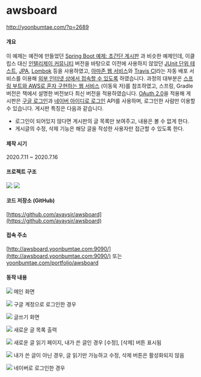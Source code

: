 # awsboard
http://yoonbumtae.com/?p=2689

#### **개요**

이 예제는 예전에 만들었던 [Spring Boot 예제: 초간단 게시판](http://yoonbumtae.com/?p=1853) 과 비슷한 예제인데, 이클립스 대신 <span style="text-decoration: underline;">인텔리제이 커뮤니티</span> 버전을 바탕으로 이전에 사용하지 않았던 <span style="text-decoration: underline;">JUnit 단위 테스트</span>, <span style="text-decoration: underline;">JPA</span>, <span style="text-decoration: underline;">Lombok</span> 등을 사용하였고, <span style="text-decoration: underline;">아마존 웹 서비스</span>와 <span style="text-decoration: underline;">Travis CI</span>라는 자동 배포 서비스를 이용해 <span style="text-decoration: underline;">외부 인터넷 상에서 접속할 수 있도록</span> 하였습니다. 과정의 대부분은 [스프링 부트와 AWS로 혼자 구현하는 웹 서비스](https://github.com/jojoldu/freelec-springboot2-webservice) (이동욱 저)를 참조하였고, 스프링, Gradle 버전은 책에서 설명한 버전보다 최신 버전을 적용하였습니다. <span style="text-decoration: underline;">OAuth 2.0</span>을 적용해 게시판은 <span style="text-decoration: underline;">구글 로그인</span>과 <span style="text-decoration: underline;">네이버 아이디로 로그인</span> API를 사용하며, 로그인한 사람만 이용할 수 있습니다. 게시판 특징은 다음과 같습니다.

*   로그인이 되어있지 않다면 게시판의 글 목록만 보여주고, 내용은 볼 수 없게 한다.
*   게시글의 수정, 삭제 기능은 해당 글을 작성한 사용자만 접근할 수 있도록 한다.

#### **제작 시기**

2020.7.11 ~ 2020.7.16  

#### **프로젝트 구조**

![](http://yoonbumtae.com/wp-content/uploads/2020/07/-2020-07-16-오후-6.26.16-e1594891697165.png) ![](http://yoonbumtae.com/wp-content/uploads/2020/07/스크린샷-2020-07-16-오후-6.27.11.png)  

#### **코드 저장소 (GitHub)**

[https://github.com/ayaysir/awsboard](https://github.com/ayaysir/awsboard)  

#### **접속 주소**

[http://awsboard.yoonbumtae.com:9090/](http://awsboard.yoonbumtae.com:9090/) 또는 [yoonbumtae.com/portfolio/awsboard](http://yoonbumtae.com/portfolio/awsboard)  

#### **동작 내용**

![](http://yoonbumtae.com/wp-content/uploads/2020/07/스크린샷-2020-07-16-오후-6.36.28.png) 메인 화면

![](http://yoonbumtae.com/wp-content/uploads/2020/07/스크린샷-2020-07-16-오후-6.39.10.png) 구글 계정으로 로그인한 경우

![](http://yoonbumtae.com/wp-content/uploads/2020/07/스크린샷-2020-07-16-오후-6.40.08.png) 글쓰기 화면

![](http://yoonbumtae.com/wp-content/uploads/2020/07/스크린샷-2020-07-16-오후-6.40.49.png) 새로운 글 목록 출력

![](http://yoonbumtae.com/wp-content/uploads/2020/07/스크린샷-2020-07-16-오후-6.41.28.png) 새로운 글 읽기 페이지, 내가 쓴 글인 경우 [수정], [삭제] 버튼 표시됨

![](http://yoonbumtae.com/wp-content/uploads/2020/07/스크린샷-2020-07-16-오후-6.42.41.png) 내가 쓴 글이 아닌 경우, 글 읽기만 가능하고 수정, 삭제 버튼은 활성화되지 않음

![](http://yoonbumtae.com/wp-content/uploads/2020/07/스크린샷-2020-07-16-오후-6.43.43.png) 네이버로 로그인한 경우
